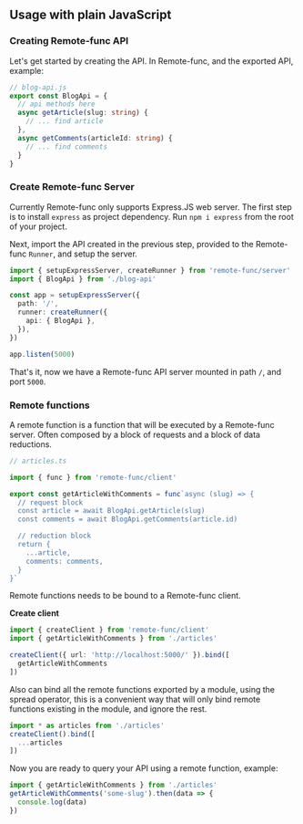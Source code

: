## Usage with plain JavaScript

### Creating Remote-func API

Let's get started by creating the API. In Remote-func, and the exported API, example:

```ts
// blog-api.js
export const BlogApi = {
  // api methods here
  async getArticle(slug: string) {
    // ... find article
  },
  async getComments(articleId: string) {
    // ... find comments
  }
}
```

### Create Remote-func Server

Currently Remote-func only supports Express.JS web server. The first step is to install `express` as project dependency. Run `npm i express` from the root of your project.

Next, import the API created in the previous step, provided to the Remote-func `Runner`, and setup the server.

```ts
import { setupExpressServer, createRunner } from 'remote-func/server'
import { BlogApi } from './blog-api'

const app = setupExpressServer({
  path: '/',
  runner: createRunner({
    api: { BlogApi },
  }),
})

app.listen(5000)
```

That's it, now we have a Remote-func API server mounted in path `/`, and port `5000`.

### Remote functions
A remote function is a function that will be executed by a Remote-func server. Often composed by a block of requests and a block of data reductions.

```ts
// articles.ts

import { func } from 'remote-func/client'

export const getArticleWithComments = func`async (slug) => {
  // request block
  const article = await BlogApi.getArticle(slug)
  const comments = await BlogApi.getComments(article.id)

  // reduction block
  return {
    ...article,
    comments: comments,
  }
}`
```

Remote functions needs to be bound to a Remote-func client.

**Create client**

```ts
import { createClient } from 'remote-func/client'
import { getArticleWithComments } from './articles'

createClient({ url: 'http://localhost:5000/' }).bind([
  getArticleWithComments
])
```

Also can bind all the remote functions exported by a module, using the spread operator, this is a convenient way that will only bind remote functions existing in the module, and ignore the rest.

```ts
import * as articles from './articles'
createClient().bind([
  ...articles
])
```

Now you are ready to query your API using a remote function, example:

```ts
import { getArticleWithComments } from './articles'
getArticleWithComments('some-slug').then(data => {
  console.log(data)
})
```
